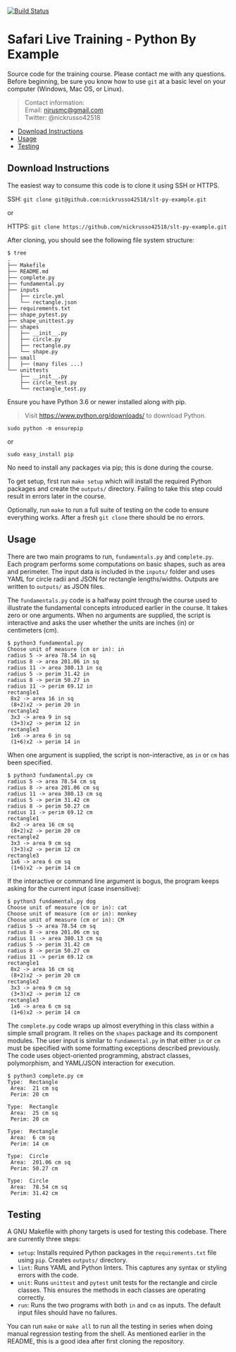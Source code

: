 [![Build Status](
https://travis-ci.org/nickrusso42518/slt-py-example.svg?branch=master)](
https://travis-ci.org/nickrusso42518/slt-py-example)

# Safari Live Training - Python By Example
Source code for the training course. Please contact me with any questions.
Before beginning, be sure you know how to use `git` at a basic level on
your computer (Windows, Mac OS, or Linux).


> Contact information:\
> Email:    njrusmc@gmail.com\
> Twitter:  @nickrusso42518

  * [Download Instructions](#download-instructions)
  * [Usage](#usage)
  * [Testing](#testing)

## Download Instructions
The easiest way to consume this code is to clone it using SSH or HTTPS.

SSH: `git clone git@github.com:nickrusso42518/slt-py-example.git`

or

HTTPS: `git clone https://github.com/nickrusso42518/slt-py-example.git`

After cloning, you should see the following file system structure:

```
$ tree
.
├── Makefile
├── README.md
├── complete.py
├── fundamental.py
├── inputs
│   ├── circle.yml
│   └── rectangle.json
├── requirements.txt
├── shape_pytest.py
├── shape_unittest.py
├── shapes
│   ├── __init__.py
│   ├── circle.py
│   ├── rectangle.py
│   └── shape.py
├── small
│   ├── (many files ...)
└── unittests
    ├── __init__.py
    ├── circle_test.py
    └── rectangle_test.py
```

Ensure you have Python 3.6 or newer installed along with pip.

> Visit https://www.python.org/downloads/ to download Python.

`sudo python -m ensurepip`

or

`sudo easy_install pip`

No need to install any packages via pip; this is done during the course.

To get setup, first run `make setup` which will install the required
Python packages and create the `outputs/` directory. Failing to take
this step could result in errors later in the course.

Optionally, run `make` to run a full suite of testing on the code
to ensure everything works. After a fresh `git clone` there should
be no errors.

## Usage
There are two main programs to run, `fundamentals.py` and `complete.py`.
Each program performs some computations on basic shapes, such as area
and perimeter. The input data is included in the `inputs/` folder and uses
YAML for circle radii and JSON for rectangle lengths/widths. Outputs are
written to `outputs/` as JSON files.

The `fundamentals.py` code is a halfway point through the course used to
illustrate the fundamental concepts introduced earlier in the course. It
takes zero or one arguments. When no arguments are supplied, the script
is interactive and asks the user whether the units are inches (in) or
centimeters (cm).

```
$ python3 fundamental.py
Choose unit of measure (cm or in): in
radius 5 -> area 78.54 in sq
radius 8 -> area 201.06 in sq
radius 11 -> area 380.13 in sq
radius 5 -> perim 31.42 in
radius 8 -> perim 50.27 in
radius 11 -> perim 69.12 in
rectangle1
 8x2 -> area 16 in sq
 (8+2)x2 -> perim 20 in
rectangle2
 3x3 -> area 9 in sq
 (3+3)x2 -> perim 12 in
rectangle3
 1x6 -> area 6 in sq
 (1+6)x2 -> perim 14 in
```

When one argument is supplied, the script is non-interactive, as `in` or `cm`
has been specified.

```
$ python3 fundamental.py cm
radius 5 -> area 78.54 cm sq
radius 8 -> area 201.06 cm sq
radius 11 -> area 380.13 cm sq
radius 5 -> perim 31.42 cm
radius 8 -> perim 50.27 cm
radius 11 -> perim 69.12 cm
rectangle1
 8x2 -> area 16 cm sq
 (8+2)x2 -> perim 20 cm
rectangle2
 3x3 -> area 9 cm sq
 (3+3)x2 -> perim 12 cm
rectangle3
 1x6 -> area 6 cm sq
 (1+6)x2 -> perim 14 cm
```

If the interactive or command line argument is bogus, the program keeps
asking for the current input (case insensitive):

```
$ python3 fundamental.py dog
Choose unit of measure (cm or in): cat
Choose unit of measure (cm or in): monkey
Choose unit of measure (cm or in): CM
radius 5 -> area 78.54 cm sq
radius 8 -> area 201.06 cm sq
radius 11 -> area 380.13 cm sq
radius 5 -> perim 31.42 cm
radius 8 -> perim 50.27 cm
radius 11 -> perim 69.12 cm
rectangle1
 8x2 -> area 16 cm sq
 (8+2)x2 -> perim 20 cm
rectangle2
 3x3 -> area 9 cm sq
 (3+3)x2 -> perim 12 cm
rectangle3
 1x6 -> area 6 cm sq
 (1+6)x2 -> perim 14 cm
```

The `complete.py` code wraps up almost everything in this class within
a simple small program. It relies on the `shapes` package and its
component modules. The user input is similar to `fundamental.py` in
that either `in` or `cm` must be specified with some formatting
exceptions described previously. The code uses object-oriented
programming, abstract classes, polymorphism, and YAML/JSON interaction
for execution.

```
$ python3 complete.py cm
Type:  Rectangle
 Area:  21 cm sq
 Perim: 20 cm

Type:  Rectangle
 Area:  25 cm sq
 Perim: 20 cm

Type:  Rectangle
 Area:  6 cm sq
 Perim: 14 cm

Type:  Circle
 Area:  201.06 cm sq
 Perim: 50.27 cm

Type:  Circle
 Area:  78.54 cm sq
 Perim: 31.42 cm
```

## Testing
A GNU Makefile with phony targets is used for testing this codebase.
There are currently three steps:
  * `setup`: Installs required Python packages in the `requirements.txt`
    file using `pip`. Creates `outputs/` directory.
  * `lint`: Runs YAML and Python linters. This captures any syntax or
    styling errors with the code.
  * `unit`: Runs `unittest` and `pytest` unit tests for the rectangle and
    circle classes. This ensures the methods in each classes are operating
    correctly.
  * `run`: Runs the two programs with both `in` and `cm` as inputs.
    The default input files should have no failures.

You can run `make` or `make all` to run all the testing in series when doing
manual regression testing from the shell. As mentioned earlier in the README,
this is a good idea after first cloning the repository.
